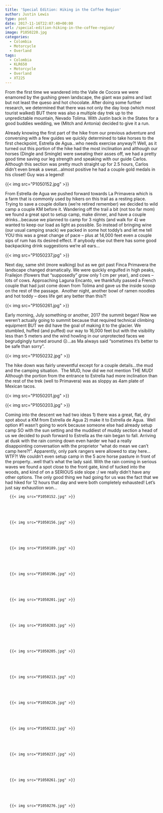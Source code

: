 ```yaml
---
title: 'Special Edition: Hiking in the Coffee Region'
author: Justin Lewis
type: post
date: 2017-11-16T22:07:40+00:00
url: /special-edition-hiking-in-the-coffee-region/
image: P1050220.jpg
categories:
  - Colombia
  - Motorcycle
  - Overland
tags:
  - Colombia
  - KLR650
  - Motorcycle
  - Overland
  - XT225
---
```

From the first time we wandered into the Valle de Cocora we were enamored by the gushing green landscape, the giant wax palms and last but not least the queso and hot chocolate. After doing some further research, we determined that there was not only the day loop (which most tourist walked) BUT there was also a multiple day trek up to the unpredictable mountain, Nevado Tolima. With Justin back in the States for a good buddies wedding, we (Mitch and Antonia) decided to give it a run. 

Already knowing the first part of the hike from our previous adventure and conversing with a few guides we quickly determined to take horses to the first checkpoint, Estrella de Agua…who needs exercise anyway?! Well, as it turned out this portion of the hike had the most inclination and although our horses (Dingle and Smingle) were sweating their asses off, we had a pretty good time saving our leg strength and speaking with our guide Carlos. Although this section was pretty much straight up for 2.5 hours, Carlos didn’t even break a sweat…almost positive he had a couple gold medals in his closet! Guy was a legend!


  {{< img src="P1050152.jpg" >}}
		      



From Estrella de Agua we pushed forward towards La Primavera which is a farm that is commonly used by hikers on this trail as a resting place. Trying to save a couple dollars (we’re retired remember) we decided to wild camp a couple KM before it. Wandering off the trail a bit (not too far mom) we found a great spot to setup camp, make dinner, and have a couple drinks…because we planned to camp for 3 nights (and walk for 4) we wanted to keep our load as light as possible. So instead of bringing wine (our usual camping snack) we packed in some hot toddy’s and let me tell YOU this was a great change of pace – plus at 14,000 feet even a couple sips of rum has its desired effect. If anybody else out there has some good backpacking drink suggestions we’re all ears…


  {{< img src="P1050237.jpg" >}}
		      


Next day, same shit (more walking) but as we got past Finca Primavera the landscape changed dramatically. We were quickly engulfed in high peaks, Frailejon (flowers that “supposedly” grow only 1 cm per year), and cows – lots of cows. Approaching Laguna Encanto, we thankfully passed a French couple that had just come down from Tolima and gave us the inside scoop on the rest of the passage.  Another night, another bowl of ramen noodles and hot toddy – does life get any better than this?!


  {{< img src="P1050261.jpg" >}}
		      


Early morning, July something or another, 2017 the summit began! Now we weren’t actually going to summit because that required technical climbing equipment BUT we did have the goal of making it to the glacier. We stumbled, huffed (and puffed) our way to 16,000 feet but with the visibility less than 5 meters and the wind howling in our unprotected faces we begrudgingly turned around ☹…as Ma always said “sometimes it’s better to be safe than sorry”.


  {{< img src="P1050232.jpg" >}}
		      


The hike down was fairly uneventful except for a couple details…the mud and the camping situation.  The MUD, how did we not mention THE MUD! Although the portion from the entrance to Estrella had more inclination than the rest of the trek (well to Primavera) was as sloppy as 4am plate of Mexican tacos.


  {{< img src="P1050201.jpg" >}}
		      


  {{< img src="P1050203.jpg" >}}
		      


Coming into the descent we had two ideas 1) there was a great, flat, dry spot about a KM from Estrella de Agua 2) make it to Estrella de Agua.  Well option #1 wasn’t going to work because someone else had already setup camp SO with the sun setting and the muddiest of muddy section a head of us we decided to push forward to Estrella as the rain began to fall. Arriving at dusk with the rain coming down even harder we had a really disappointing conversation with the proprietor “what do mean we can’t camp here?!”. Apparently, only park rangers were allowed to stay here…WTF?! We couldn’t even setup camp in the 5 acre horse pasture in front of the property…well that’s what the lady said. With the rain coming in serious waves we found a spot close to the front gate, kind of tucked into the woods, and kind of on a SERIOUS side slope :/ we really didn’t have any other options. The only good thing we had going for us was the fact that we had hiked for 12 hours that day and were both completely exhausted! Let’s just say exhaustion won…





      {{< img src="P1050152.jpg" >}}
                
    



      {{< img src="P1050156.jpg" >}}
                
    



      {{< img src="P1050189.jpg" >}}
                
    



      {{< img src="P1050196.jpg" >}}
                
    



      {{< img src="P1050201.jpg" >}}
                
    



      {{< img src="P1050203.jpg" >}}
                
    



      {{< img src="P1050205.jpg" >}}
                
    



      {{< img src="P1050213.jpg" >}}
                
    



      {{< img src="P1050220.jpg" >}}
                
    



      {{< img src="P1050232.jpg" >}}
                
    



      {{< img src="P1050237.jpg" >}}
                
    



      {{< img src="P1050261.jpg" >}}
                
    



      {{< img src="P1050276.jpg" >}}
               